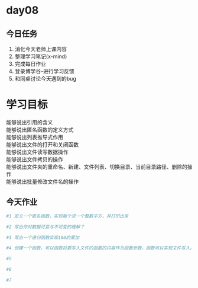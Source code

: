 # day08

## 今日任务

1. 消化今天老师上课内容
2. 整理学习笔记\(x-mind\)
3. 完成每日作业
4. 登录博学谷-进行学习反馈
5. 和同桌讨论今天遇到的bug

# 学习目标

能够说出引用的含义  
能够说出匿名函数的定义方式  
能够说出列表推导式作用  
能够说出文件的打开和关闭函数  
能够说出文件读写数据操作  
能够说出文件拷贝的操作  
能够说出文件夹的重命名、新建、文件列表、切换目录、当前目录路径、删除的操作  
能够说出批量修改文件名的操作

## 今天作业

```py
#1 定义一个匿名函数，实现每个求一个整数平方，并打印出来
```

```py
#2 写出你对数据可变与不可变的理解？
```

```py
#3 写出一个递归函数实现100的累加
```

```py
#4 创建一个函数，可以函数将要写入文件的函数的内容作为函数参数，函数可以实现文件写入。
```

```py
#5
```

```py
#6
```

```py
#7
```




